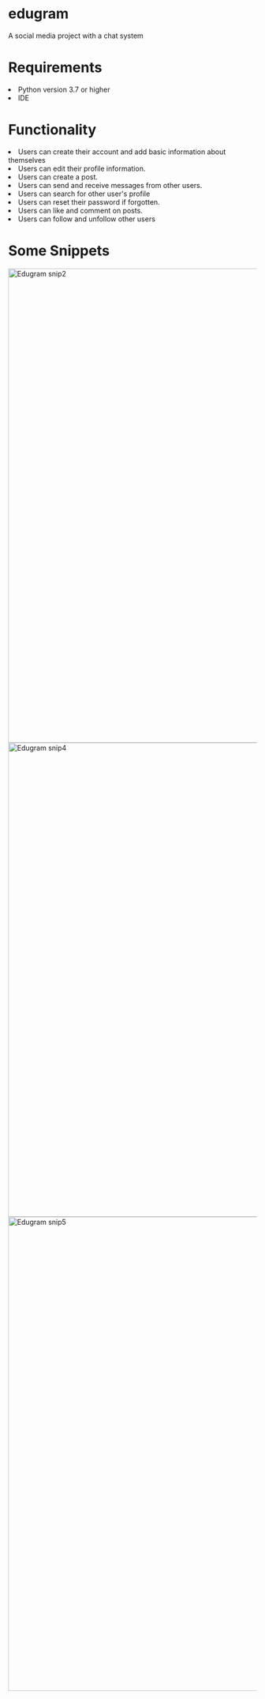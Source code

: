 # edugram
A social media project with a chat system
<h1> Requirements </h1>
<li> Python version 3.7 or higher </li>
<li> IDE </li>

<h1> Functionality </h1>
<li> Users can create their account and add basic information about themselves </li>
<li> Users can edit their profile information. </li>
<li> Users can create a post. </li>
<li> Users can send and receive messages from other users. </li>
<li> Users can search for other user's profile </li>
<li> Users can reset their password if forgotten. </li>
<li> Users can like and comment on posts. </li>
<li> Users can follow and unfollow other users </li>

<h1> Some Snippets </h1>
<img width="960" alt="Edugram snip2" src="https://user-images.githubusercontent.com/72220227/229117112-461411d5-5a2d-424c-92f7-8f9b11b70ae2.png">
<img width="960" alt="Edugram snip4" src="https://user-images.githubusercontent.com/72220227/229117158-d459b43b-0fcc-4f85-8122-ce5bee751495.png">
<img width="960" alt="Edugram snip5" src="https://user-images.githubusercontent.com/72220227/229117168-d902f87c-3b87-4dfe-a709-00c6ddb91e11.png">
